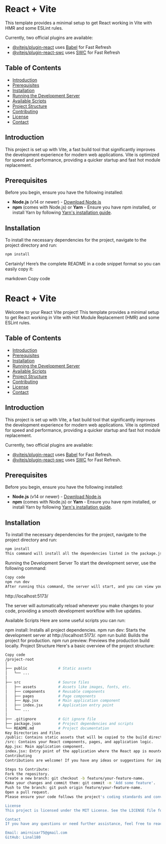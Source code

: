 # React + Vite

This template provides a minimal setup to get React working in Vite with HMR and some ESLint rules.

Currently, two official plugins are available:

- [@vitejs/plugin-react](https://github.com/vitejs/vite-plugin-react/blob/main/packages/plugin-react/README.md) uses [Babel](https://babeljs.io/) for Fast Refresh
- [@vitejs/plugin-react-swc](https://github.com/vitejs/vite-plugin-react-swc) uses [SWC](https://swc.rs/) for Fast Refresh

## Table of Contents

- [Introduction](#introduction)
- [Prerequisites](#prerequisites)
- [Installation](#installation)
- [Running the Development Server](#running-the-development-server)
- [Available Scripts](#available-scripts)
- [Project Structure](#project-structure)
- [Contributing](#contributing)
- [License](#license)
- [Contact](#contact)

## Introduction

This project is set up with Vite, a fast build tool that significantly improves the development experience for modern web applications. Vite is optimized for speed and performance, providing a quicker startup and fast hot module replacement.

## Prerequisites

Before you begin, ensure you have the following installed:

- **Node.js** (v14 or newer) - [Download Node.js](https://nodejs.org/)
- **npm** (comes with Node.js) or **Yarn** - Ensure you have npm installed, or install Yarn by following [Yarn's installation guide](https://yarnpkg.com/getting-started/install).

## Installation

To install the necessary dependencies for the project, navigate to the project directory and run:

```bash
npm install
```



Certainly! Here’s the complete README in a code snippet format so you can easily copy it:

markdown
Copy code
# React + Vite

Welcome to your React Vite project! This template provides a minimal setup to get React working in Vite with Hot Module Replacement (HMR) and some ESLint rules.

## Table of Contents

- [Introduction](#introduction)
- [Prerequisites](#prerequisites)
- [Installation](#installation)
- [Running the Development Server](#running-the-development-server)
- [Available Scripts](#available-scripts)
- [Project Structure](#project-structure)
- [Contributing](#contributing)
- [License](#license)
- [Contact](#contact)

## Introduction

This project is set up with Vite, a fast build tool that significantly improves the development experience for modern web applications. Vite is optimized for speed and performance, providing a quicker startup and fast hot module replacement.

Currently, two official plugins are available:

- [@vitejs/plugin-react](https://github.com/vitejs/vite-plugin-react/blob/main/packages/plugin-react/README.md) uses [Babel](https://babeljs.io/) for Fast Refresh.
- [@vitejs/plugin-react-swc](https://github.com/vitejs/vite-plugin-react-swc) uses [SWC](https://swc.rs/) for Fast Refresh.

## Prerequisites

Before you begin, ensure you have the following installed:

- **Node.js** (v14 or newer) - [Download Node.js](https://nodejs.org/)
- **npm** (comes with Node.js) or **Yarn** - Ensure you have npm installed, or install Yarn by following [Yarn's installation guide](https://yarnpkg.com/getting-started/install).

## Installation

To install the necessary dependencies for the project, navigate to the project directory and run:

```bash
npm install
This command will install all the dependencies listed in the package.json file.
```
Running the Development Server
To start the development server, use the following command:

```bash
Copy code
npm run dev
After running this command, the server will start, and you can view your project in the browser at:
```
http://localhost:5173/

The server will automatically reload whenever you make changes to your code, providing a smooth development workflow with live updates.

Available Scripts
Here are some useful scripts you can run:

npm install: Installs all project dependencies.
npm run dev: Starts the development server at http://localhost:5173/.
npm run build: Builds the project for production.
npm run preview: Previews the production build locally.
Project Structure
Here's a basic overview of the project structure:

```bash
Copy code
/project-root
│
├── public              # Static assets
│   └── ...
│
├── src                 # Source files
│   ├── assets          # Assets like images, fonts, etc.
│   ├── components      # Reusable components
│   ├── pages           # Page components
│   ├── App.jsx         # Main application component
│   ├── index.jsx       # Application entry point
│   └── ...
│
├── .gitignore          # Git ignore file
├── package.json        # Project dependencies and scripts
└── README.md           # Project documentation
Key Directories and Files
/public: Contains static assets that will be copied to the build directory.
/src: Contains your React components, pages, and application logic.
App.jsx: Main application component.
index.jsx: Entry point of the application where the React app is mounted.
Contributing
Contributions are welcome! If you have any ideas or suggestions for improving the project, feel free to open an issue or submit a pull request.

Steps to Contribute:
Fork the repository.
Create a new branch: git checkout -b feature/your-feature-name.
Make your changes and commit them: git commit -m 'Add some feature'.
Push to the branch: git push origin feature/your-feature-name.
Open a pull request.
Please ensure your code follows the project's coding standards and conventions.

License
This project is licensed under the MIT License. See the LICENSE file for details.

Contact
If you have any questions or need further assistance, feel free to reach out:

Email: amirnisar75@gmail.com
GitHub: Linal180
```